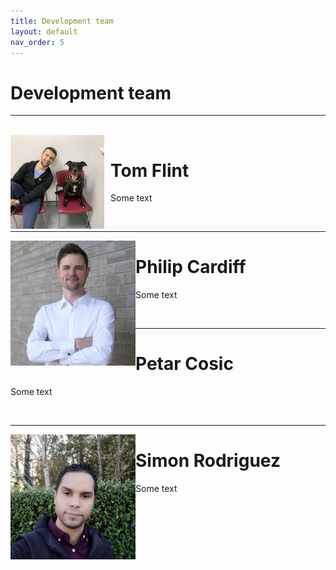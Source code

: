```yaml
---
title: Development team
layout: default
nav_order: 5
---
```


# Development team

---

<br>

<img align="left" width="150" style="padding-right:10px" src="images/tom.jpeg"/>

# Tom Flint

Some text

<br>

---

<img align="left" width="200" padding="10" src="images/philip.jpeg"/>

# Philip Cardiff

Some text

<br>

---

<img align="left" width="200" padding="10" src=""/>

# Petar Cosic

Some text

<br>


---

<img align="left" width="200" padding="10" src="images/simon.jpeg"/>

# Simon Rodriguez

Some text

<br>